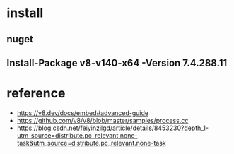 # install
## nuget
## Install-Package v8-v140-x64 -Version 7.4.288.11
# reference
   * https://v8.dev/docs/embed#advanced-guide
   * https://github.com/v8/v8/blob/master/samples/process.cc
   * https://blog.csdn.net/feiyinzilgd/article/details/8453230?depth_1-utm_source=distribute.pc_relevant.none-task&utm_source=distribute.pc_relevant.none-task